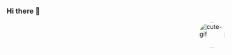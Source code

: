 ### Hi there 👋

<!--
**jaislaataides/jaislaataides** is a ✨ _special_ ✨ repository because its `README.md` (this file) appears on your GitHub profile.

Here are some ideas to get you started:

- 🔭 I’m currently working on ...
- 🌱 I’m currently learning ...
- 👯 I’m looking to collaborate on ...
- 🤔 I’m looking for help with ...
- 💬 Ask me about ...
- 📫 How to reach me: ...
- 😄 Pronouns: ...
- ⚡ Fun fact: ...
-->
<img align="right" alt="cute-gif" height="60" style="border-radius:50px;" src="https://media.discordapp.net/attachments/1017139709090209824/1019949332432179250/1663245258949.gif?width=453&height=453">
